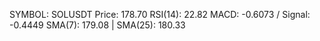 SYMBOL: SOLUSDT
Price: 178.70
RSI(14): 22.82
MACD: -0.6073 / Signal: -0.4449
SMA(7): 179.08 | SMA(25): 180.33
